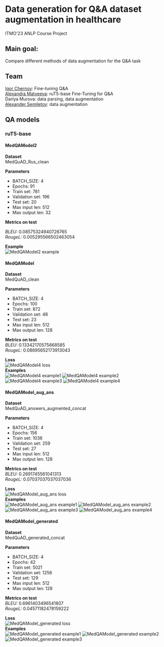 # Data generation for Q&A dataset augmentation in healthcare
ITMO'23 ANLP Course Project

## Main goal:
Compare different methods of data augmentation for the Q&A task

## Team
[Igor Chernov](https://link-url-here.org): Fine-tuning Q&A<br />
[Alexandra Matveeva](https://github.com/alex-mat-s): ruT5-base Fine-Tuning for Q&A<br />
Dariya Murova: data parsing, data augmentation<br />
[Alexander Semiletov](https://github.com/kinoooshnik): data augmentation<br />

## QA models

### ruT5-base
#### MedQAModel2 

**Dataset**<br />
MedQuAD_Rus_clean

**Parameters**
- BATCH_SIZE: 4
- Epochs: 91
- Train set: 781
- Validation set: 196
- Test set: 20
- Max input len: 512
- Max output len: 32

**Metrics on test**<br />

*BLEU:* 0.08575324940726765<br />
*RougeL:* 0.005295566502463054<br />

**Example**<br />
![MedQAModel2 example](https://github.com/alex-mat-s/data_augmentation_QA/blob/main/img/img1.png)

#### MedQAModel<br />
**Dataset**<br />
MedQuAD_clean

**Parameters**
- BATCH_SIZE: 4
- Epochs: 100
- Train set: 872
- Validation set: 48
- Test set: 23
- Max input len: 512
- Max output len: 128

**Metrics on test**<br />
*BLEU:* 0.13342170575668585<br />
*RougeL:* 0.08695652173913043<br />

**Loss**<br />
![MedQAModel4 loss](https://github.com/alex-mat-s/data_augmentation_QA/blob/main/img/img15.jpg)
<br />**Examples**<br />
![MedQAModel4 example1](https://github.com/alex-mat-s/data_augmentation_QA/blob/main/img/img16.png)
![MedQAModel4 example2](https://github.com/alex-mat-s/data_augmentation_QA/blob/main/img/img3.png)
![MedQAModel4 example3](https://github.com/alex-mat-s/data_augmentation_QA/blob/main/img/img4.png)
![MedQAModel4 example4](https://github.com/alex-mat-s/data_augmentation_QA/blob/main/img/img5.png)

#### MedQAModel_aug_ans
**Dataset**<br />
MedQuAD_answers_augmented_concat

**Parameters**
- BATCH_SIZE: 4
- Epochs: 156
- Train set: 1036
- Validation set: 259
- Test set: 27
- Max input len: 512
- Max output len: 128

**Metrics on test**<br />
*BLEU:* 0.2691745561041313<br />
*RougeL:* 0.07037037037037036<br />

**Loss**<br />
![MedQAModel_aug_ans loss](https://github.com/alex-mat-s/data_augmentation_QA/blob/main/img/img18.jpg)
<br />**Examples**<br />
![MedQAModel_aug_ans example1](https://github.com/alex-mat-s/data_augmentation_QA/blob/main/img/img7.png)
![MedQAModel_aug_ans example2](https://github.com/alex-mat-s/data_augmentation_QA/blob/main/img/img19.png)
![MedQAModel_aug_ans example3](https://github.com/alex-mat-s/data_augmentation_QA/blob/main/img/img20.png)
![MedQAModel_aug_ans example4](https://github.com/alex-mat-s/data_augmentation_QA/blob/main/img/img10.png)

#### MedQAModel_generated
**Dataset**<br />
MedQuAD_generated_concat

**Parameters**
- BATCH_SIZE: 4
- Epochs: 42
- Train set: 5021
- Validation set: 1256
- Test set: 129
- Max input len: 512
- Max output len: 128

**Metrics on test**<br />
*BLEU:* 0.6961403496541807<br />
*RougeL:* 0.04571182478159222<br />

**Loss**<br />
![MedQAModel_generated loss](https://github.com/alex-mat-s/data_augmentation_QA/blob/main/img/img17.png)
<br />**Examples**<br />
![MedQAModel_generated example1](https://github.com/alex-mat-s/data_augmentation_QA/blob/main/img/img12.png)
![MedQAModel_generated example2](https://github.com/alex-mat-s/data_augmentation_QA/blob/main/img/img13.png)
![MedQAModel_generated example3](https://github.com/alex-mat-s/data_augmentation_QA/blob/main/img/img14.png)
